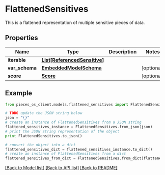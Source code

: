# FlattenedSensitives

This is a flattened representation of multiple sensitive pieces of data.

## Properties
Name | Type | Description | Notes
------------ | ------------- | ------------- | -------------
**iterable** | [**List[ReferencedSensitive]**](ReferencedSensitive.md) |  | 
**var_schema** | [**EmbeddedModelSchema**](EmbeddedModelSchema.md) |  | [optional] 
**score** | [**Score**](Score.md) |  | [optional] 

## Example

```python
from pieces_os_client.models.flattened_sensitives import FlattenedSensitives

# TODO update the JSON string below
json = "{}"
# create an instance of FlattenedSensitives from a JSON string
flattened_sensitives_instance = FlattenedSensitives.from_json(json)
# print the JSON string representation of the object
print FlattenedSensitives.to_json()

# convert the object into a dict
flattened_sensitives_dict = flattened_sensitives_instance.to_dict()
# create an instance of FlattenedSensitives from a dict
flattened_sensitives_from_dict = FlattenedSensitives.from_dict(flattened_sensitives_dict)
```
[[Back to Model list]](../README.md#documentation-for-models) [[Back to API list]](../README.md#documentation-for-api-endpoints) [[Back to README]](../README.md)


